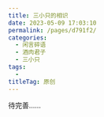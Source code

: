 ```yaml
---
title: 三小只的相识
date: 2023-05-09 17:03:10
permalink: /pages/d791f2/
categories:
  - 闲言碎语
  - 酒肉君子
  - 三小只
tags:
  - 
titleTag: 原创
---
```


待完善……